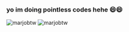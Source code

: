 ### yo im doing pointless codes hehe 😄😄

<img src="https://github-readme-stats.vercel.app/api?username=marjobtw&show_icons=true&theme=tokyonight" alt="marjobtw" /> <img src="https://github-readme-stats.vercel.app/api/top-langs/?username=marjobtw&layout=compact&theme=tokyonight" alt="marjobtw" />
